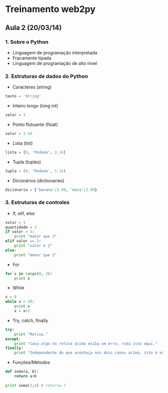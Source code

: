 # Treinamento web2py

## Aula 2 (20/03/14)

### 1. Sobre o Python

- Linguagem de programação interpretada
- Fracamente tipada
- Linguagem de programação de alto nível

###	2. Estruturas de dados do Python

-	Caracteres (string)

``` python
texto = 'String'
```

-	Inteiro longo (long int)

``` python
valor = 3
```

-	Ponto flutuante (float)

``` python
valor = 3.14
```

-	Lista (list)

``` python
lista = [9, 'Pedone', 3.14]
```

-	Tupla (tuples)

``` python
tupla = (9, 'Pedone', 3.14)
```

-	Dicionários (dictionaries)

``` python
dicionario = {'banana':3.99, 'maca':2.99}
```

### 3. Estruturas de controles

- If, elif, else

``` python
valor = 3
quantidade = 2
if valor > 3:
	print "maior que 3"
elif valor == 2:
	print "valor é 2"
else:
	print "menor que 2"
```

- For

```python
for x in range(0, 3):
    print x
```

- While

```python
x = 0
while x < 10:
	print x
	x = x+1
```

- Try, catch, finally

``` python
try:
	print "Rotina."
except:
	print "Caso algo na rotina acima exiba um erro, roda isto aqui."
finally:
	print "Independente do que aconteça nos dois casos acima, isto é executado."
```

- Funções/Métodos

```python
def soma(a, b):
	return a+b
	
print soma(3,4) # retorna 7
```